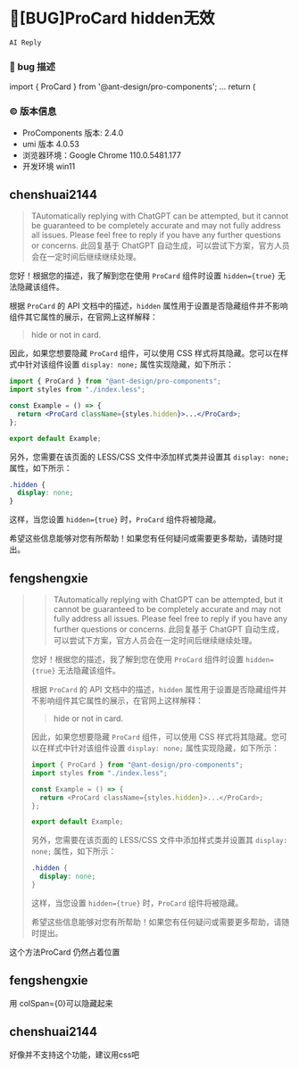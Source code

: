 # 🐛[BUG]ProCard hidden无效

`AI Reply`

### 🐛 bug 描述

import {
ProCard
} from '@ant-design/pro-components';
...
return (
<ProCard hidden={true}>
....
procard隐藏不了，还是能看见

### © 版本信息

- ProComponents 版本: 2.4.0
- umi 版本 4.0.53
- 浏览器环境：Google Chrome 110.0.5481.177
- 开发环境 win11

## chenshuai2144

> TAutomatically replying with ChatGPT can be attempted, but it cannot be guaranteed to be completely accurate and may not fully address all issues. Please feel free to reply if you have any further questions or concerns.
> 此回复基于 ChatGPT 自动生成，可以尝试下方案，官方人员会在一定时间后继续继续处理。

您好！根据您的描述，我了解到您在使用 `ProCard` 组件时设置 `hidden={true}` 无法隐藏该组件。

根据 `ProCard` 的 API 文档中的描述，`hidden` 属性用于设置是否隐藏组件并不影响组件其它属性的展示，在官网上这样解释：

> hide or not in card.

因此，如果您想要隐藏 `ProCard` 组件，可以使用 CSS 样式将其隐藏。您可以在样式中针对该组件设置 `display: none;` 属性实现隐藏，如下所示：

```jsx
import { ProCard } from "@ant-design/pro-components";
import styles from "./index.less";

const Example = () => {
  return <ProCard className={styles.hidden}>...</ProCard>;
};

export default Example;
```

另外，您需要在该页面的 LESS/CSS 文件中添加样式类并设置其 `display: none;` 属性，如下所示：

```css
.hidden {
  display: none;
}
```

这样，当您设置 `hidden={true}` 时，`ProCard` 组件将被隐藏。

希望这些信息能够对您有所帮助！如果您有任何疑问或需要更多帮助，请随时提出。

## fengshengxie

> > TAutomatically replying with ChatGPT can be attempted, but it cannot be guaranteed to be completely accurate and may not fully address all issues. Please feel free to reply if you have any further questions or concerns.
> > 此回复基于 ChatGPT 自动生成，可以尝试下方案，官方人员会在一定时间后继续继续处理。
>
> 您好！根据您的描述，我了解到您在使用 `ProCard` 组件时设置 `hidden={true}` 无法隐藏该组件。
>
> 根据 `ProCard` 的 API 文档中的描述，`hidden` 属性用于设置是否隐藏组件并不影响组件其它属性的展示，在官网上这样解释：
>
> > hide or not in card.
>
> 因此，如果您想要隐藏 `ProCard` 组件，可以使用 CSS 样式将其隐藏。您可以在样式中针对该组件设置 `display: none;` 属性实现隐藏，如下所示：
>
> ```js
> import { ProCard } from "@ant-design/pro-components";
> import styles from "./index.less";
>
> const Example = () => {
>   return <ProCard className={styles.hidden}>...</ProCard>;
> };
>
> export default Example;
> ```
>
> 另外，您需要在该页面的 LESS/CSS 文件中添加样式类并设置其 `display: none;` 属性，如下所示：
>
> ```css
> .hidden {
>   display: none;
> }
> ```
>
> 这样，当您设置 `hidden={true}` 时，`ProCard` 组件将被隐藏。
>
> 希望这些信息能够对您有所帮助！如果您有任何疑问或需要更多帮助，请随时提出。

这个方法ProCard 仍然占着位置

## fengshengxie

用 colSpan={0}可以隐藏起来

## chenshuai2144

<ProCard/> 好像并不支持这个功能，建议用css吧

